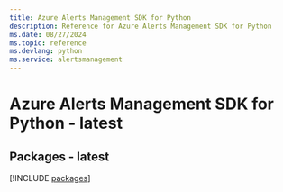 ```yaml
---
title: Azure Alerts Management SDK for Python
description: Reference for Azure Alerts Management SDK for Python
ms.date: 08/27/2024
ms.topic: reference
ms.devlang: python
ms.service: alertsmanagement
---
```

# Azure Alerts Management SDK for Python - latest
## Packages - latest
[!INCLUDE [packages](alerts-management-index.md)]